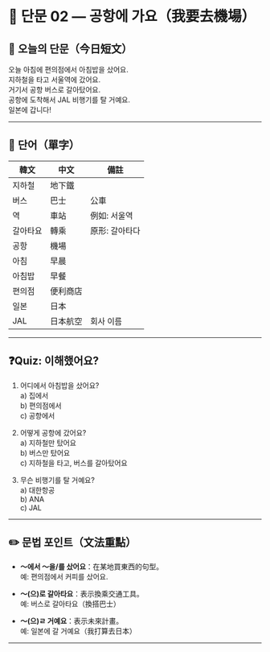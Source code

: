 # 🚌 단문 02 — 공항에 가요（我要去機場）

## 📖 오늘의 단문（今日短文）

오늘 아침에 편의점에서 아침밥을 샀어요.  
지하철을 타고 서울역에 갔어요.  
거기서 공항 버스로 갈아탔어요.  
공항에 도착해서 JAL 비행기를 탈 거예요.  
일본에 갑니다!

---

## 📘 단어（單字）

| 韓文       | 中文       | 備註           |
|------------|------------|----------------|
| 지하철     | 地下鐵     |                |
| 버스       | 巴士       | 公車           |
| 역         | 車站       | 例如: 서울역   |
| 갈아타요   | 轉乘       | 原形: 갈아타다 |
| 공항       | 機場       |                |
| 아침       | 早晨       |                |
| 아침밥     | 早餐       |                |
| 편의점     | 便利商店   |                |
| 일본       | 日本       |                |
| JAL        | 日本航空   | 회사 이름      |

---

## ❓Quiz: 이해했어요?

1. 어디에서 아침밥을 샀어요?  
   a) 집에서  
   b) 편의점에서  
   c) 공항에서  

2. 어떻게 공항에 갔어요?  
   a) 지하철만 탔어요  
   b) 버스만 탔어요  
   c) 지하철을 타고, 버스를 갈아탔어요  

3. 무슨 비행기를 탈 거예요?  
   a) 대한항공  
   b) ANA  
   c) JAL  

---

## ✏️ 문법 포인트（文法重點）

- **～에서 ～을/를 샀어요**：在某地買東西的句型。  
  예: 편의점에서 커피를 샀어요.

- **～(으)로 갈아타요**：表示換乘交通工具。  
  예: 버스로 갈아타요（換搭巴士）

- **～(으)ㄹ 거예요**：表示未來計畫。  
  예: 일본에 갈 거예요（我打算去日本）

---
